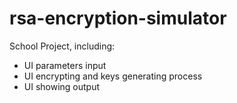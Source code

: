 # rsa-encryption-simulator
School Project, including:
- UI parameters input
- UI encrypting and keys generating process
- UI showing output

